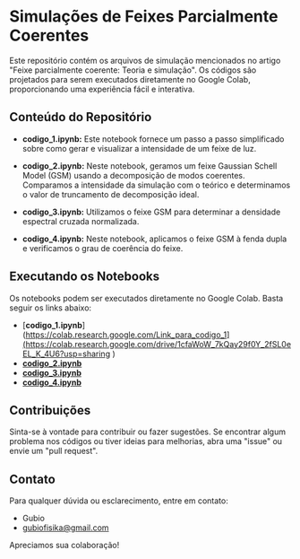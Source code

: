 # Simulações de Feixes Parcialmente Coerentes

Este repositório contém os arquivos de simulação mencionados no artigo "Feixe parcialmente coerente: Teoria e simulação". 
Os códigos são projetados para serem executados diretamente no Google Colab, proporcionando uma experiência fácil e interativa.

## Conteúdo do Repositório

- **codigo_1.ipynb:** Este notebook fornece um passo a passo simplificado sobre como gerar e visualizar a intensidade de um feixe de luz.

- **codigo_2.ipynb:** Neste notebook, geramos um feixe Gaussian Schell Model (GSM) usando a decomposição de modos coerentes. Comparamos a intensidade da simulação com o teórico e determinamos o valor de truncamento de decomposição ideal.

- **codigo_3.ipynb:** Utilizamos o feixe GSM para determinar a densidade espectral cruzada normalizada.

- **codigo_4.ipynb:** Neste notebook, aplicamos o feixe GSM à fenda dupla e verificamos o grau de coerência do feixe.

## Executando os Notebooks

Os notebooks podem ser executados diretamente no Google Colab. Basta seguir os links abaixo:

- [**codigo_1.ipynb**](https://colab.research.google.com/Link_para_codigo_1](https://colab.research.google.com/drive/1cfaWoW_7kQay29f0Y_2fSL0eEL_K_4U6?usp=sharing )
- [**codigo_2.ipynb**](https://colab.research.google.com/drive/1IxE_cqzmSVsMS9EYum-5EeM7iQnG56eT?usp=drive_link)
- [**codigo_3.ipynb**](https://colab.research.google.com/drive/1TlsA_OI9Fa2h6UAJpeXm80hJPOi0LRzD?usp=drive_link)
- [**codigo_4.ipynb**](https://colab.research.google.com/drive/1RHAvGmYwaM_psCVFFV8IF_Gnm-wkX4xf?usp=drive_link)

## Contribuições

Sinta-se à vontade para contribuir ou fazer sugestões. Se encontrar algum problema nos códigos ou tiver ideias para melhorias, abra uma "issue" ou envie um "pull request".

## Contato

Para qualquer dúvida ou esclarecimento, entre em contato:

- Gubio
- gubiofisika@gmail.com

Apreciamos sua colaboração!

